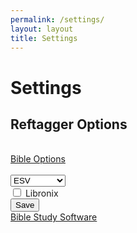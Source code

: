 ```yaml
---
permalink: /settings/
layout: layout
title: Settings
---
```


<h1 class="center"> Settings </h1>

## Reftagger Options

<!-- RefTagger Control Panel -->
<div id="lbsRefTaggerCP">
<a href="http://www.logos.com/reftagger"></a><br />
<div id="lbsHeader">
<a href="http://www.logos.com/reftagger">Bible Options</a></div>
<br />
<div id="lbsVersionContainer">
<select id="lbsVersion">
        <option value="AB">AMP</option>
        <option value="ASV">ASV</option>
        <option value="DAR">DARBY</option>
        <option selected="selected" value="ESV">ESV</option>
        <option value="GW">GW</option>
        <option value="HCSB">HCSB</option>
        <option value="KJV">KJV</option>
        <option value="LEB">LEB</option>
        <option value="MESSAGE">MESSAGE</option>
        <option value="NASB">NASB</option>
        <option value="NCV">NCV</option>
        <option value="NIV">NIV</option>
        <option value="NIRV">NIRV</option>
        <option value="NKJV">NKJV</option>
        <option value="NLT">NLT</option>
        <option value="TNIV">TNIV</option>
        <option value="YLT">YLT</option>
      </select>
    </div>
<div id="lbsLibronixContainer">
<input id="lbsUseLibronixLinks" type="checkbox" />
      <label for="lbsUseLibronixLinks">Libronix</label>
    </div>
<div id="lbsSaveContainer">
<input id="lbsSave" onclick="javascript:refTagger.lbsSavePrefs()" type="button" value="Save" />
      </div>
<div id="lbsFooter">
<a href="http://www.logos.com/demo">Bible Study Software</a></div>
</div>
<!-- End RefTagger Control Panel. For more info visit http://www.logos.com/reftagger. -->
